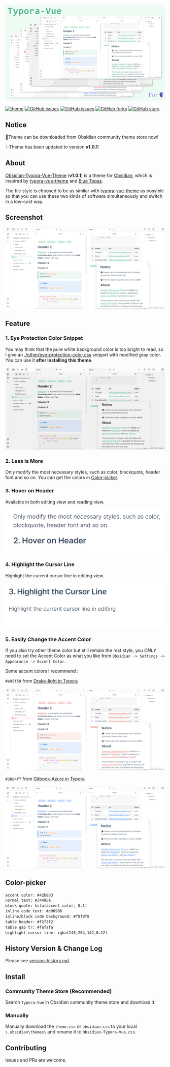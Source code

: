 ![obsidian-typora-vue-high-res](./obsidian-typora-vue-high-res.png)

[![theme](https://img.shields.io/badge/theme-Obsidian-blueviolet.svg?color=blueviolet)](https://obsidian.md/) [![GitHub issues](https://img.shields.io/github/issues/ZekunC/Obsidian-Typora-Vue-Theme.svg?color=orange)](https://github.com/ZekunC/Obsidian-Typora-Vue-Theme/issues) [![GitHub issues](https://img.shields.io/github/issues-closed/ZekunC/Obsidian-Typora-Vue-Theme.svg?color=brightgreen)](https://github.com/ZekunC/Obsidian-Typora-Vue-Theme/issues?q=is%3Aissue+is%3Aclosed) [![GitHub forks](https://img.shields.io/github/forks/ZekunC/Obsidian-Typora-Vue-Theme.svg?color=green)](https://github.com/ZekunC/Obsidian-Typora-Vue-Theme/network/members) [![GitHub stars](https://img.shields.io/github/stars/ZekunC/Obsidian-Typora-Vue-Theme.svg)](https://github.com/ZekunC/Obsidian-Typora-Vue-Theme/stargazers)

## Notice

🎉Theme can be downloaded from Obsidian community theme store now!

✨Theme has been updated to version **v1.0.1**!

## About

[Obsidian-Typora-Vue-Theme](https://github.com/ZekunC/Obsidian-Typora-Vue-Theme) (**v1.0.1**) is a theme for [Obsidian](https://obsidian.md/), which is inspired by [typora-vue-theme](https://github.com/blinkfox/typora-vue-theme) and [Blue Topaz](https://github.com/whyt-byte/Blue-Topaz_Obsidian-css/).

The file style is choosed  to be as similar with [typora-vue-theme](https://github.com/blinkfox/typora-vue-theme) as possible so that you can use these two kinds of software simultaneously and switch in a low-cost way. 

## Screenshot

![screenshot](high-res.png)

## Feature

### 1. Eye Protection Color Snippet

You may think that the pure white background color is too bright to read, so I give an [./other/eye-protection-color.css](./other/eye-protection-color.css) snippet with modified gray color. You can use it **after installing this theme**.

![](./README.assets/gray-color.png)

### 2. Less is More

Only modify the most necessary styles, such as color, blockquote, header font and so on. You can get the colors in [Color-picker](#Color-picker). 

### 3. Hover on Header

Available in both editing view and reading view.

![](README.assets/img13.gif)

### 4. Highlight the Cursor Line

Highlight the current cursor line in editing view.

![](./README.assets/img14.gif)

### 5. Easily Change the Accent Color

If you also try other theme color but still remain the rest style, you *ONLY* need to set the Accent Color as what you like from `Obsidian -> Settings -> Appearance -> Accent Color`.

Some accent colors I recommend :

`#e95f59` from [Drake-light in Typora](https://github.com/liangjingkanji/DrakeTyporaTheme)

![](./README.assets/drake-light.png)

`#3884ff` from [Gitbook-Azure in Typora](https://github.com/h16nning/typora-gitbook-theme)

![](./README.assets/gitbook-azure.png)

## Color-picker

```txt
accent color: #42b883
normal text: #34495e
block quote: hsla(accent color, 0.1)
inline code text: #e96900
inline/block code background: #f8f8f8
table header: #f2f2f2
table gap tr: #fafafa
highlight cursor line: rgba(245,204,142,0.12)
```

## History Version & Change Log

Please see [version-history.md](./version-history.md).

## Install

### Community Theme Store (Recommended)

Search `Typora-Vue` in Obsidian community theme store and download it.

### Manually

Manually download the `theme.css` or `obsidian.css` to your local `\.obsidian\themes\` and rename it to `Obsidian-Typora-Vue.css`.

## Contributing

Issues and PRs are welcome.

